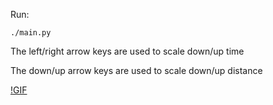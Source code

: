 Run:
```
./main.py
```

The left/right arrow keys are used to scale down/up time

The down/up arrow keys are used to scale down/up distance

[!GIF](example.gif)
